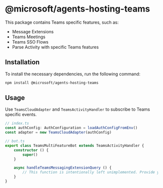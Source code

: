 # @microsoft/agents-hosting-teams

This package contains Teams specific features, such as:

- Message Extensions
- Teams Meetings 
- Teams SSO Flows
- Parse Activity with specific Teams features

## Installation

To install the necessary dependencies, run the following command:

```bash
npm install @microsoft/agents-hosting-teams
```

## Usage

Use `TeamsCloudAdapter` and `TeamsActivityHandler` to subscribe to Teams specific events.

```ts
// index.ts
const authConfig: AuthConfiguration = loadAuthConfigFromEnv()
const adapter = new TeamsCloudAdapter(authConfig)
```

```ts
// bot.ts
export class TeamsMultiFeatureBot extends TeamsActivityHandler {
    constructor () {
        super()
    }

    async handleTeamsMessagingExtensionQuery () {
        // This function is intentionally left unimplemented. Provide your own implementation.
    }
}
```